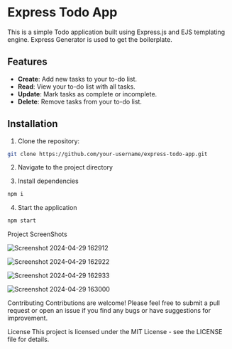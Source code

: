 # Express Todo App

This is a simple Todo application built using Express.js and EJS templating engine. Express Generator is used to get the boilerplate.

## Features

- **Create**: Add new tasks to your to-do list.
- **Read**: View your to-do list with all tasks.
- **Update**: Mark tasks as complete or incomplete.
- **Delete**: Remove tasks from your to-do list.

## Installation

1. Clone the repository:

```bash
git clone https://github.com/your-username/express-todo-app.git

```
2. Navigate to the project directory

3. Install dependencies

```bash
npm i
```
4. Start the application
```bash
npm start
```

Project ScreenShots

![Screenshot 2024-04-29 162912](https://github.com/SarthakJaiswal001/todo-app/assets/96002671/a07c385d-4396-4fec-a5d5-3e433bc3a67d)


![Screenshot 2024-04-29 162922](https://github.com/SarthakJaiswal001/todo-app/assets/96002671/2d1749e0-2c6e-4ecf-a9e1-611f2361bc78)


![Screenshot 2024-04-29 162933](https://github.com/SarthakJaiswal001/todo-app/assets/96002671/78add04f-2e65-424e-9f44-f5af8265b693)


![Screenshot 2024-04-29 163000](https://github.com/SarthakJaiswal001/todo-app/assets/96002671/5da4402f-adb4-4b09-9dd2-1273a9533310)


Contributing
Contributions are welcome! Please feel free to submit a pull request or open an issue if you find any bugs or have suggestions for improvement.

License
This project is licensed under the MIT License - see the LICENSE file for details.
   
